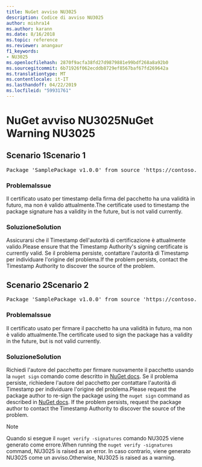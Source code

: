 ```yaml
---
title: NuGet avviso NU3025
description: Codice di avviso NU3025
author: mishra14
ms.author: karann
ms.date: 8/16/2018
ms.topic: reference
ms.reviewer: anangaur
f1_keywords:
- NU3025
ms.openlocfilehash: 2870f9acfa38fd27d9879881e99bdf268a8a92b0
ms.sourcegitcommit: 6b71926f062ecddb8729ef8567baf67fd269642a
ms.translationtype: MT
ms.contentlocale: it-IT
ms.lasthandoff: 04/22/2019
ms.locfileid: "59931761"
---
```

# <a name="nuget-warning-nu3025"></a><span data-ttu-id="47ad5-103">NuGet avviso NU3025</span><span class="sxs-lookup"><span data-stu-id="47ad5-103">NuGet Warning NU3025</span></span>

## <a name="scenario-1"></a><span data-ttu-id="47ad5-104">Scenario 1</span><span class="sxs-lookup"><span data-stu-id="47ad5-104">Scenario 1</span></span>

<pre>Package 'SamplePackage v1.0.0' from source 'https://contoso.com/index.json': The timestamp signing certificate is not yet valid.</pre>

### <a name="issue"></a><span data-ttu-id="47ad5-105">Problema</span><span class="sxs-lookup"><span data-stu-id="47ad5-105">Issue</span></span>

<span data-ttu-id="47ad5-106">Il certificato usato per timestamp della firma del pacchetto ha una validità in futuro, ma non è valido attualmente.</span><span class="sxs-lookup"><span data-stu-id="47ad5-106">The certificate used to timestamp the package signature has a validity in the future, but is not valid currently.</span></span>


### <a name="solution"></a><span data-ttu-id="47ad5-107">Soluzione</span><span class="sxs-lookup"><span data-stu-id="47ad5-107">Solution</span></span>

<span data-ttu-id="47ad5-108">Assicurarsi che il Timestamp dell'autorità di certificazione è attualmente valido.</span><span class="sxs-lookup"><span data-stu-id="47ad5-108">Please ensure that the Timestamp Authority's signing certificate is currently valid.</span></span> <span data-ttu-id="47ad5-109">Se il problema persiste, contattare l'autorità di Timestamp per individuare l'origine del problema.</span><span class="sxs-lookup"><span data-stu-id="47ad5-109">If the problem persists, contact the Timestamp Authority to discover the source of the problem.</span></span>



## <a name="scenario-2"></a><span data-ttu-id="47ad5-110">Scenario 2</span><span class="sxs-lookup"><span data-stu-id="47ad5-110">Scenario 2</span></span>

<pre>Package 'SamplePackage v1.0.0' from source 'https://contoso.com/index.json': The primary signature's timestamp signing certificate is not yet valid.</pre>

### <a name="issue"></a><span data-ttu-id="47ad5-111">Problema</span><span class="sxs-lookup"><span data-stu-id="47ad5-111">Issue</span></span>

<span data-ttu-id="47ad5-112">Il certificato usato per firmare il pacchetto ha una validità in futuro, ma non è valido attualmente.</span><span class="sxs-lookup"><span data-stu-id="47ad5-112">The certificate used to sign the package has a validity in the future, but is not valid currently.</span></span>


### <a name="solution"></a><span data-ttu-id="47ad5-113">Soluzione</span><span class="sxs-lookup"><span data-stu-id="47ad5-113">Solution</span></span>

<span data-ttu-id="47ad5-114">Richiedi l'autore del pacchetto per firmare nuovamente il pacchetto usando la `nuget sign` comando come descritto in [NuGet docs](https://docs.microsoft.com/en-us/nuget/create-packages/sign-a-package). Se il problema persiste, richiedere l'autore del pacchetto per contattare l'autorità di Timestamp per individuare l'origine del problema.</span><span class="sxs-lookup"><span data-stu-id="47ad5-114">Please request the package author to re-sign the package using the `nuget sign` command as described in [NuGet docs](https://docs.microsoft.com/en-us/nuget/create-packages/sign-a-package). If the problem persists, request the package author to contact the Timestamp Authority to discover the source of the problem.</span></span>


> [!Note]
> <span data-ttu-id="47ad5-115">Quando si esegue il `nuget verify -signatures` comando NU3025 viene generato come errore.</span><span class="sxs-lookup"><span data-stu-id="47ad5-115">When running the `nuget verify -signatures` command, NU3025 is raised as an error.</span></span> <span data-ttu-id="47ad5-116">In caso contrario, viene generato NU3025 come un avviso.</span><span class="sxs-lookup"><span data-stu-id="47ad5-116">Otherwise, NU3025 is raised as a warning.</span></span>